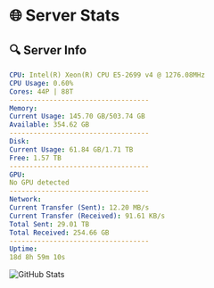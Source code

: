 # 🌐 Server Stats
## 🔍 Server Info
```yaml
CPU: Intel(R) Xeon(R) CPU E5-2699 v4 @ 1276.08MHz
CPU Usage: 0.60%
Cores: 44P | 88T
-----------------------------------
Memory:
Current Usage: 145.70 GB/503.74 GB
Available: 354.62 GB
-----------------------------------
Disk:
Current Usage: 61.84 GB/1.71 TB
Free: 1.57 TB
-----------------------------------
GPU:
No GPU detected
-----------------------------------
Network:
Current Transfer (Sent): 12.20 MB/s
Current Transfer (Received): 91.61 KB/s
Total Sent: 29.01 TB
Total Received: 254.66 GB
-----------------------------------
Uptime:
18d 8h 59m 10s
```
![GitHub Stats](https://img.shields.io/badge/Updated-2025-03-26_06:21:59-blue)